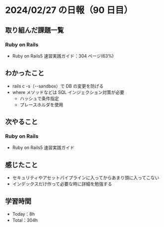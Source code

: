 # 2024/02/27 の日報（90 日目）

## 取り組んだ課題一覧

### Ruby on Rails

- Ruby on Rails5 速習実践ガイド：304 ページ(63%)

## わかったこと

- rails c -s（--sandbox）で DB の変更を防げる
- where メソッドなどは SQL インジェクション対策が必要
  - ハッシュで条件指定
  - プレースホルダを使用

## 次やること

### Ruby on Rails

- Ruby on Rails5 速習実践ガイド

## 感じたこと

- セキュリティやアセットパイプラインに入ってからあまり頭に入ってこない
- インデックスだけ作って必要な時に詳細を勉強する

## 学習時間

- Today：8h
- Total：304h
